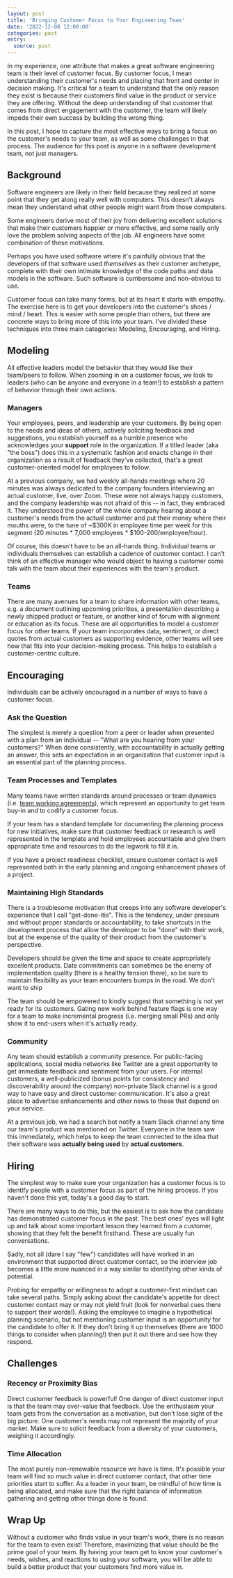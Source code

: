 ```yaml
---
layout: post
title: 'Bringing Customer Focus to Your Engineering Team'
date: '2022-12-08 12:00:00'
categories: post
entry:
  source: post
---
```


In my experience, one attribute that makes a great software engineering team is their level of customer focus. By customer focus, I mean understanding their customer's needs and placing that front and center in decision making. It's critical for a team to understand that the only reason they exist is because their customers find value in the product or service they are offering. Without the deep understanding of that customer that comes from direct engagement with the customer, the team will likely impede their own success by building the wrong thing.

In this post, I hope to capture the most effective ways to bring a focus on the customer's needs to your team, as well as some challenges in that process. The audience for this post is anyone in a software development team, not just managers.


## Background

Software engineers are likely in their field because they realized at some point that they get along really well with computers. This doesn't always mean they understand what other people might want from those computers.

Some engineers derive most of their joy from delivering excellent solutions that make their customers happier or more effective, and some really only love the problem solving aspects of the job. All engineers have some combination of these motivations.

Perhaps you have used software where it's painfully obvious that the developers of that software used _themselves_ as their customer archetype, complete with their own intimate knowledge of the code paths and data models in the software. Such software is cumbersome and non-obvious to use.

Customer focus can take many forms, but at its heart it starts with empathy. The exercise here is to get your developers into the customer's shoes / mind / heart. This is easier with some people than others, but there are concrete ways to bring more of this into your team. I've divided these techniques into three main categories: Modeling, Encouraging, and Hiring.


## Modeling

All effective leaders model the behavior that they would like their team/peers to follow. When zooming in on a customer focus, we look to leaders (who can be anyone and everyone in a team!) to establish a pattern of behavior through their own actions. 


### Managers

Your employees, peers, and leadership are your customers. By being open to the needs and ideas of others, actively soliciting feedback and suggestions, you establish yourself as a humble presence who acknowledges your **support** role in the organization. If a titled leader (aka "the boss") does this in a systematic fashion and enacts change in their organization as a result of feedback they've collected, that's a great customer-oriented model for employees to follow.

At a previous company, we had weekly all-hands meetings where 20 minutes was always dedicated to the company founders interviewing an actual customer, live, over Zoom. These were not always happy customers, and the company leadership was not afraid of this -- in fact, they embraced it. They understood the power of the whole company hearing about a customer's needs from the actual customer and put their money where their mouths were, to the tune of ~$300K in employee time per week for this segment (20 minutes * 7,000 employees * $100-200/employee/hour).

Of course, this doesn't have to be an all-hands thing. Individual teams or individuals themselves can establish a cadence of customer contact. I can't think of an effective manager who would object to having a customer come talk with the team about their experiences with the team's product.


### Teams

There are many avenues for a team to share information with other teams, e.g. a document outlining upcoming priorities, a presentation describing a newly shipped product or feature, or another kind of forum with alignment or education as its focus. These are all opportunities to model a customer focus for other teams. If your team incorporates data, sentiment, or direct quotes from actual customers as supporting evidence, other teams will see how that fits into your decision-making process. This helps to establish a customer-centric culture.


## Encouraging

Individuals can be actively encouraged in a number of ways to have a customer focus. 


### Ask the Question

The simplest is merely a question from a peer or leader when presented with a plan from an individual -- "What are you hearing from your customers?" When done consistently, with accountability in actually getting an answer, this sets an expectation in an organization that customer input is an essential part of the planning process.


### Team Processes and Templates

Many teams have written standards around processes or team dynamics (i.e. [team working agreements](https://lingabson.com/step-by-step-guide-on-how-to-facilitate-a-team-working-agreement/)), which represent an opportunity to get team buy-in and to codify a customer focus.

If your team has a standard template for documenting the planning process for new initiatives, make sure that customer feedback or research is well represented in the template and hold employees accountable and give them appropriate time and resources to do the legwork to fill it in.

If you have a project readiness checklist, ensure customer contact is well represented both in the early planning and ongoing enhancement phases of a project.


### Maintaining High Standards

There is a troublesome motivation that creeps into any software developer's experience that I call "get-done-itis". This is the tendency, under pressure and without proper standards or accountability, to take shortcuts in the development process that allow the developer to be "done" with their work, but at the expense of the quality of their product from the customer's perspective.

Developers should be given the time and space to create appropriately excellent products. Date commitments can sometimes be the enemy of implementation quality (there is a healthy tension there), so be sure to maintain flexibility as your team encounters bumps in the road. We don't want to ship 

The team should be empowered to kindly suggest that something is not yet ready for its customers. Gating new work behind feature flags is one way for a team to make incremental progress (i.e. merging small PRs) and only show it to end-users when it's actually ready.


### Community

Any team should establish a community presence. For public-facing applications, social media networks like Twitter are a great opportunity to get immediate feedback and sentiment from your users. For internal customers, a well-publicized (bonus points for consistency and discoverability around the company) non-private Slack channel is a good way to have easy and direct customer communication. It's also a great place to advertise enhancements and other news to those that depend on your service.

At a previous job, we had a search bot notify a team Slack channel any time our team's product was mentioned on Twitter. Everyone in the team saw this immediately, which helps to keep the team connected to the idea that their software was **actually being used** by **actual customers**.


## Hiring

The simplest way to make sure your organization has a customer focus is to identify people with a customer focus as part of the hiring process. If you haven't done this yet, today's a good day to start.

There are many ways to do this, but the easiest is to ask how the candidate has demonstrated customer focus in the past. The best ones' eyes will light up and talk about some important lesson they learned from a customer, showing that they felt the benefit firsthand. These are usually fun conversations.

Sadly, not all (dare I say "few") candidates will have worked in an environment that supported direct customer contact, so the interview job becomes a little more nuanced in a way similar to identifying other kinds of potential.

Probing for empathy or willingness to adopt a customer-first mindset can take several paths. Simply asking about the candidate's appetite for direct customer contact may or may not yield fruit (look for nonverbal cues there to support their words!). Asking the employee to imagine a hypothetical planning scenario, but not mentioning customer input is an opportunity for the candidate to offer it. If they don't bring it up themselves (there are 1000 things to consider when planning!) then put it out there and see how they respond.


## Challenges


### Recency or Proximity Bias

Direct customer feedback is powerful! One danger of direct customer input is that the team may over-value that feedback. Use the enthusiasm your team gets from the conversation as a motivation, but don't lose sight of the big picture. One customer's needs may not represent the majority of your market. Make sure to solicit feedback from a diversity of your customers, weighing it accordingly.


### Time Allocation

The most purely non-renewable resource we have is time. It's possible your team will find so much value in direct customer contact, that other time priorities start to suffer. As a leader in your team, be mindful of how time is being allocated, and make sure that the right balance of information gathering and getting other things done is found.


## Wrap Up

Without a customer who finds value in your team's work, there is no reason for the team to even exist! Therefore, maximizing that value should be the prime goal of your team. By having your team get to know your customer's needs, wishes, and reactions to using your software, you will be able to build a better product that your customers find more value in.
